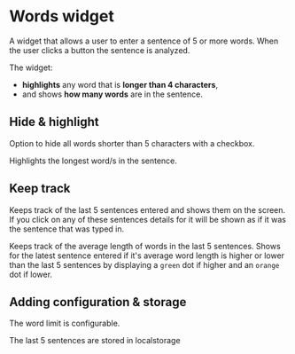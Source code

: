 # Words widget

A widget that allows a user to enter a sentence of 5 or more words. When the user clicks a button the sentence is analyzed.

The widget: 

* **highlights** any word that is **longer than 4 characters**,
* and shows **how many words** are in the sentence.

## Hide & highlight

Option to hide all words shorter than 5 characters with a checkbox.

Highlights the longest word/s in the sentence.

## Keep track

Keeps track of the last 5 sentences entered and shows them on the screen. If you click on any of these sentences details for it will be shown as if it was the sentence that was typed in.

Keeps track of the average length of words in the last 5 sentences.
Shows for the latest sentence entered if it's average word length is higher or lower than the last 5 sentences by displaying a `green` dot if higher and an `orange` dot if lower.

## Adding configuration & storage

The word limit is configurable.

The last 5 sentences are stored in localstorage 

